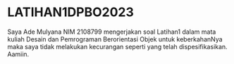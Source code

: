 # LATIHAN1DPBO2023
Saya Ade Mulyana NIM 2108799 mengerjakan soal Latihan1 dalam mata kuliah Desain dan Pemrograman Berorientasi Objek untuk keberkahanNya maka saya tidak melakukan kecurangan seperti yang telah dispesifikasikan. Aamiin.
